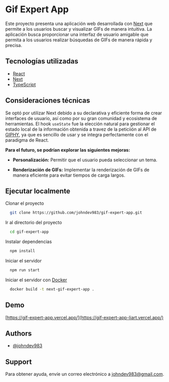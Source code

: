 
# Gif Expert App

Este proyecto presenta una aplicación web desarrollada con [Next](https://nextjs.org/) que permite a los usuarios buscar y visualizar GIFs de manera intuitiva. La aplicación busca proporcionar una interfaz de usuario amigable que permita a los usuarios realizar búsquedas de GIFs de manera rápida y precisa.
## Tecnologías utilizadas

 - [React](https://es.react.dev/)
 - [Next](https://nextjs.org/)
 - [TypeScript](https://www.typescriptlang.org/)


## Consideraciones técnicas

Se optó por utilizar Next debido a su declarativa y eficiente forma de crear interfaces de usuario, así como por su gran comunidad y ecosistema de herramientas. El hook ``useState`` fue la elección natural para gestionar el estado local de la información obtenida a travez de la peticiión al API de [GIPHY](https://giphy.com/), ya que es sencillo de usar y se integra perfectamente con el paradigma de React.

**Para el futuro, se podrían explorar las siguientes mejoras:**

- **Personalización:** Permitir que el usuario pueda seleccionar un tema.

- **Renderización de GIFs:**  Implementar la renderización de GIFs de manera eficiente para evitar tiempos de carga largos. 


## Ejecutar localmente

Clonar el proyecto

```bash
  git clone https://github.com/johndev983/gif-expert-app.git
```

Ir al directorio del proyecto

```bash
  cd gif-expert-app
```

Instalar dependencias

```bash
  npm install
```

Iniciar el servidor

```bash
  npm run start
```

Iniciar el servidor con [Docker](https://docs.docker.com/)

```bash
  docker build -t next-gif-expert-app .
```


## Demo

[https://gif-expert-app.vercel.app/](https://gif-expert-app-liart.vercel.app/)


## Authors

- [@johndev983](https://github.com/johndev983)


## Support

Para obtener ayuda, envíe un correo electrónico a johndev983@gmail.com.

